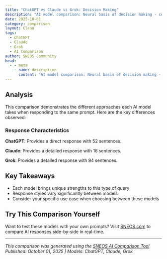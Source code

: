 ```yaml
---
title: "ChatGPT vs Claude vs Grok: Decision Making"
description: "AI model comparison: Neural basis of decision making - cognitive and affective factors..."
date: 2025-10-01
category: comparison
layout: Clean
tags:
  - ChatGPT
  - Claude
  - Grok
  - AI Comparison
author: SNEOS Community
head:
  - - meta
    - name: description
      content: "AI model comparison: Neural basis of decision making - cognitive and affective factors..."
---
```


<ChatComparison
  title="ChatGPT vs Claude vs Grok: Decision Making"
  prompt="Neural basis of decision making - cognitive and affective factors"
  :responses='{
    "ChatGPT": "Certainly! Here\u2019s an overview of the neural basis of decision making, considering both cognitive and affective factors:\n\n### Neural Basis of Decision Making: Cognitive and Affective Factors\n\nDecision making is a complex cognitive process influenced by both rational (cognitive) evaluations and emotional (affective) responses. Different brain regions and networks interact to integrate these factors.\n\n---\n\n### 1. Cognitive Factors in Decision Making\n\nCognitive aspects involve reasoning, evaluation of options, working memory, attention, and executive control. Key brain areas include:\n\n- **Prefrontal Cortex (PFC)**:\n  - **Dorsolateral Prefrontal Cortex (dlPFC)**: Crucial for working memory, planning, and integrating information to make rational decisions.\n  - **Ventrolateral Prefrontal Cortex (vlPFC)**: Supports cognitive control and inhibition.\n  - **Ventromedial Prefrontal Cortex (vmPFC)**: Integrates value signals and helps assess outcomes.\n\n- **Parietal Cortex**: Involved in attention and numerical evaluation relevant to decision parameters.\n\n- **Anterior Cingulate Cortex (ACC)**:\n  - Monitors conflict and errors.\n  - Assesses the cost-benefit analysis and cognitive control demands.\n\n- **Basal Ganglia**: Plays a role in action selection and reinforcement learning through dopamine-mediated reward processing.\n\n---\n\n### 2. Affective Factors in Decision Making\n\nAffective factors include emotions, feelings, and motivational aspects that influence choices often unconsciously:\n\n- **Amygdala**:\n  - Processes emotional salience, especially fear and reward-related stimuli.\n  - Influences decisions by biasing attention toward emotionally relevant information.\n\n- **Orbitofrontal Cortex (OFC)**:\n  - Evaluates reward value and punishment.\n  - Integrates affective information to guide flexible decision making.\n\n- **Insula**:\n  - Processes bodily states and feelings (interoception).\n  - Plays a role in risk perception and uncertainty.\n\n- **Ventromedial Prefrontal Cortex (vmPFC)**:\n  - Also integrates affective value signals.\n\n---\n\n### 3. Interaction Between Cognitive and Affective Systems\n\n- The **Somatic Marker Hypothesis** (Damasio):\n  - Suggests that emotional signals (\u0022somatic markers\u0022) help guide decision making, especially under uncertainty.\n  - vmPFC integrates these somatic signals to bias choices.\n\n- **Top-Down vs. Bottom-Up Processing**:\n  - Cognitive control regions (dlPFC, ACC) exert top-down regulation to modulate emotional responses from limbic areas (amygdala, insula).\n  - Emotional inputs can also influence cognitive evaluation, highlighting bidirectional communication.\n\n---\n\n### 4. Neural Networks Involved\n\n- **Default Mode Network (DMN)**: Involved in self-referential thinking and value assessment.\n- **Salience Network**: Includes insula and ACC, detects relevant stimuli and switches between cognitive states.\n- **Central Executive Network**: Centers around dlPFC and parietal cortex, managing goal-oriented decision processes.\n\n---\n\n### Summary\n\n| Brain Region             | Role in Decision Making                     | Cognitive or Affective   |\n|-------------------------|--------------------------------------------|-------------------------|\n| Dorsolateral PFC         | Working memory, planning, rational control | Cognitive               |\n| Ventromedial PFC         | Integration of value and affective signals  | Both cognitive \u0026 affective |\n| Orbitofrontal Cortex     | Reward/punishment valuation                 | Affective               |\n| Anterior Cingulate Cortex| Conflict monitoring, effort assessment      | Cognitive \u0026 affective   |\n| Amygdala                | Emotional salience and fear processing       | Affective               |\n| Insula                  | Interoception, risk perception                | Affective               |\n| Basal Ganglia           | Reinforcement learning, action selection     | Cognitive \u0026 affective   |\n\n---\n\n### References for Further Reading\n\n- Bechara, A. (2005). Decision-making, impulse control and loss of willpower to resist drugs: a neurocognitive perspective. *Nature Neuroscience*, 8(11), 1458-1463.\n- Rushworth, M. F., Noonan, M. P., Boorman, E. D., Walton, M. E., \u0026 Behrens, T. E. (2011). Frontal cortex and reward-guided learning and decision-making. *Neuron*, 70(6), 1054-1069.\n- Pessoa, L. (2008). On the relationship between emotion and cognition. *Nature Reviews Neuroscience,* 9(2), 148-158.\n\n---\n\nIf you want, I can also provide detailed explanations about specific brain regions or models related to decision making!",
    "Claude": "# Neural Basis of Decision Making: Cognitive and Affective Factors\n\nDecision making is a complex process that involves intricate interactions between cognitive and affective neural systems. Understanding these mechanisms provides insight into how we evaluate options, weigh consequences, and make choices.\n\n## Key Brain Regions in Decision Making\n\n### Prefrontal Cortex (PFC)\n- **Dorsolateral PFC (dlPFC)**: Executive control, working memory, cognitive flexibility\n- **Ventromedial PFC (vmPFC)**: Value representation, social cognition, emotional regulation\n- **Orbitofrontal Cortex (OFC)**: Reward prediction, outcome valuation, behavioral adaptation\n\n### Limbic System\n- **Anterior Cingulate Cortex (ACC)**: Conflict monitoring, error detection, emotional processing\n- **Insula**: Interoceptive awareness, risk processing, emotional salience\n- **Amygdala**: Threat detection, emotional memory, fear conditioning\n\n### Subcortical Structures\n- **Striatum**: Reward processing, habit formation, action selection\n- **Dopaminergic System**: Reward prediction error, motivation, learning\n\n## Cognitive Factors\n\n### 1. Executive Control\n- **Working memory**: Maintaining relevant information during deliberation\n- **Cognitive flexibility**: Adapting strategies based on changing circumstances\n- **Inhibitory control**: Suppressing impulsive responses\n\n**Neural mechanisms**: dlPFC networks coordinate with parietal cortex to maintain and manipulate decision-relevant information.\n\n### 2. Value Computation\n- **Expected utility**: Calculating potential outcomes weighted by probability\n- **Temporal discounting**: Evaluating immediate vs. delayed rewards\n- **Comparative evaluation**: Weighing options against alternatives\n\n**Neural mechanisms**: vmPFC and OFC encode subjective value signals that guide choice behavior.\n\n### 3. Cognitive Biases\n- **Framing effects**: How information presentation affects decisions\n- **Anchoring bias**: Over-reliance on initial information\n- **Confirmation bias**: Seeking information that confirms existing beliefs\n\n## Affective Factors\n\n### 1. Emotional Influence\n- **Mood states**: Current emotional state affects risk tolerance and optimism\n- **Anticipated emotions**: Predicting how outcomes will make us feel\n- **Incidental emotions**: Emotions unrelated to the decision that still influence choice\n\n**Neural mechanisms**: Amygdala and insula provide emotional input to prefrontal decision circuits.\n\n### 2. Somatic Markers\n- **Bodily responses**: Physiological reactions that guide decision making\n- **Intuitive feelings**: \u0022Gut reactions\u0022 that precede conscious deliberation\n- **Risk assessment**: Emotional signals that highlight potential dangers\n\n**Neural mechanisms**: Insula integrates bodily sensations with cognitive evaluation processes.\n\n### 3. Social and Moral Emotions\n- **Guilt and regret**: Anticipation of negative emotions influences choices\n- **Empathy**: Considering others\u0027 welfare in decision making\n- **Fairness concerns**: Social emotions that shape cooperative behavior\n\n## Dual-Process Models\n\n### System 1 (Fast, Automatic)\n- **Characteristics**: Quick, effortless, intuitive, emotion-driven\n- **Neural basis**: Limbic system, automatic cortical processes\n- **Advantages**: Rapid response, pattern recognition, emotional wisdom\n- **Limitations**: Prone to biases, context-dependent\n\n### System 2 (Slow, Deliberative)\n- **Characteristics**: Effortful, logical, rule-based, conscious\n- **Neural basis**: Prefrontal cortex, controlled attention networks\n- **Advantages**: Logical analysis, abstract reasoning, consistency\n- **Limitations**: Slow, cognitively demanding, limited capacity\n\n## Integration of Cognitive and Affective Systems\n\n### 1. Complementary Processing\n- Emotional systems provide rapid evaluation of options\n- Cognitive systems enable detailed analysis and planning\n- Optimal decisions often require both systems working together\n\n### 2. Contextual Modulation\n- **High stakes**: Increased cognitive control and deliberation\n- **Time pressure**: Greater reliance on emotional/intuitive systems\n- **Expertise**: Experts show more integrated cognitive-affective processing\n\n### 3. Individual Differences\n- **Personality traits**: Risk tolerance, impulsivity, need for cognition\n- **Age effects**: Changes in prefrontal function affect decision strategies\n- **Neuropsychiatric conditions**: Alterations in decision-making networks\n\n## Clinical Implications",
    "Grok": "The neural basis of decision making involves a complex interplay of cognitive and affective factors, mediated by various brain regions, networks, and neurotransmitter systems. Decision making is the process of selecting a course of action from multiple alternatives, and it is influenced by rational evaluations (cognitive factors) as well as emotions and motivations (affective factors). Below, I\u2019ll outline the key neural mechanisms and brain regions involved, along with how cognitive and affective components contribute to decision making.\n\n---\n\n### 1. Overview of Neural Networks in Decision Making\nDecision making is not localized to a single brain region; it involves distributed networks that integrate information about options, predict outcomes, and evaluate rewards and risks. The primary brain regions and networks include:\n- **Prefrontal Cortex (PFC):** Critical for executive functions, planning, and integrating cognitive and emotional information.\n  - **Ventromedial Prefrontal Cortex (vmPFC):** Involved in value-based decision making and integrating emotional and reward information.\n  - **Dorsolateral Prefrontal Cortex (dlPFC):** Associated with working memory, cognitive control, and rational deliberation.\n  - **Orbitofrontal Cortex (OFC):** Plays a role in evaluating rewards and punishments and updating values based on experience.\n- **Anterior Cingulate Cortex (ACC):** Involved in conflict monitoring, error detection, and evaluating the cost-benefit of decisions.\n- **Insula:** Processes interoceptive signals (bodily states) and contributes to affective aspects of decision making, particularly in risky or uncertain situations.\n- **Amygdala:** Central to processing emotions, especially fear and reward, influencing decisions through emotional valence.\n- **Striatum (part of the Basal Ganglia):** Includes the nucleus accumbens, which is critical for reward processing and motivation (part of the brain\u0027s dopamine system).\n- **Parietal Cortex:** Supports attention and the representation of options during decision making.\n\n---\n\n### 2. Cognitive Factors in Decision Making\nCognitive factors involve logical reasoning, memory, attention, and the ability to weigh options based on factual information or past experiences. These processes are largely supported by frontal and parietal regions of the brain.\n\n#### Key Processes and Neural Correlates:\n- **Deliberation and Working Memory (dlPFC):** \n  - The dorsolateral prefrontal cortex is crucial for holding information about options in working memory, comparing alternatives, and suppressing irrelevant information. For example, when deciding between two job offers, the dlPFC helps maintain and manipulate information about salary, benefits, and location.\n  - Studies using fMRI show increased dlPFC activity during complex decision tasks that require sustained attention and reasoning.\n- **Planning and Goal-Directed Behavior (PFC and ACC):**\n  - The prefrontal cortex and anterior cingulate cortex help in setting goals and anticipating future outcomes. The ACC is particularly active when decisions involve conflict or uncertainty (e.g., deciding between mutually exclusive options).\n- **Learning from Experience (OFC and Striatum):**\n  - The orbitofrontal cortex updates the value of choices based on past outcomes (e.g., learning to avoid a bad investment). It integrates feedback to adjust future decisions.\n  - The striatum, particularly the nucleus accumbens, is involved in reinforcement learning, where decisions are guided by anticipated rewards.\n\n---\n\n### 3. Affective Factors in Decision Making\nAffective factors refer to the influence of emotions, mood, and motivational states on decision making. Emotions can bias decisions by assigning value to outcomes and influencing risk perception. The neural basis of these factors involves subcortical structures like the amygdala and insula, as well as regions of the prefrontal cortex.\n\n#### Key Processes and Neural Correlates:\n- **Emotional Valuation (vmPFC and Amygdala):**\n  - The ventromedial prefrontal cortex assigns subjective value to options by integrating emotional and reward information. Damage to the vmPFC (as seen in patients with frontal lobe injuries) can lead to impaired decision making, such as in the Iowa Gambling Task, where individuals fail to learn from negative outcomes.\n  - The amygdala processes emotional salience, particularly in contexts involving fear or reward. For instance, heightened amygdala activity is observed when decisions involve potential loss or threat, leading to risk aversion.\n- **Interoception and Gut Feelings (Insula):**\n  - The insula integrates bodily states (e.g., heart rate, arousal) with decision making, often manifesting as intuitive \u201Cgut feelings.\u201D It is particularly active during risky decisions, as seen in studies using paradigms like the Ultimatum Game, where unfair offers elicit strong insula activation linked to feelings of disgust or rejection.\n- **Reward and Motivation (Striatum and Dopamine System):**\n  - The striatum, especially the nucleus accumbens, is a key player in the brain\u2019s reward system. Dopaminergic neurons in the ventral tegmental area (VTA) project to the striatum, signaling reward prediction errors (i.e., the difference between expected and actual outcomes). This influences decisions by reinforcing behaviors associated with positive outcomes.\n  - Dysregulation of the dopamine system is implicated in impulsive decision making, as seen in addiction or Parkinson\u2019s disease.\n\n---\n\n### 4. Interaction of Cognitive and Affective Factors\nCognitive and affective processes are not entirely separate; they interact dynamically during decision making. This interaction is often described in frameworks like the **Somatic Marker Hypothesis** (proposed by Antonio Damasio), which suggests that emotional signals (somatic markers) from the body guide decisions, especially under uncertainty, by marking certain options as advantageous or disadvantageous.\n\n- **Neural Integration (vmPFC and ACC):**\n  - The vmPFC acts as a hub for integrating cognitive evaluations (e.g., probability of outcomes) with affective signals (e.g., emotional weight of outcomes). For example, when deciding whether to take a gamble, the vmPFC combines logical assessments of odds (cognitive) with the emotional impact of potential loss or gain (affective).\n  - The ACC helps resolve conflicts between cognitive and emotional inputs, such as when fear of failure (amygdala-driven) competes with a logical assessment of low risk (dlPFC-driven).\n- **Top-Down Control (dlPFC over Amygdala):**\n  - The dlPFC can exert top-down control over emotional responses by modulating amygdala activity. This is evident in emotion regulation strategies like cognitive reappraisal, where individuals reframe a situation to reduce negative emotional impact, thereby influencing decisions.\n- **Bottom-Up Influence (Amygdala to PFC):**\n  - Emotional states can bias cognitive processes through bottom-up signals from the amygdala to the PFC. For instance, heightened anxiety can impair dlPFC function, leading to suboptimal decisions (e.g., risk aversion in financial choices).\n\n---\n\n### 5. Neurotransmitters in Decision Making\nNeurotransmitters play a significant role in modulating cognitive and affective aspects of decision making:\n- **Dopamine:** Enhances reward-seeking behavior and motivation via the mesolimbic pathway (VTA to nucleus accumbens). Dysregulated dopamine levels (e.g., in addiction) can lead to impulsive or short-sighted decisions.\n- **Serotonin:** Influences mood and impulse control. Low serotonin levels are associated with increased risk-taking and reduced deliberation.\n- **Cortisol (Stress Hormone):** Modulates activity in the amygdala and PFC during stress. Elevated cortisol under acute stress can impair dlPFC function, leading to emotion-driven decisions, while chronic stress may desensitize reward systems.\n\n---\n\n### 6. Clinical and Real-World Implications\nUnderstanding the neural basis of decision making has implications for various domains:\n- **Neurological Disorders:** Damage to the vmPFC (e.g., in frontotemporal dementia) or dysregulation of dopamine (e.g., in Parkinson\u2019s or addiction) can impair decision making, leading to poor choices or impulsivity.\n- **Psychiatric Conditions:** Anxiety and depression often involve overactive amygdala and insula responses, skewing decisions toward risk aversion or pessimism. Conversely, mania in bipolar disorder can lead to excessive risk-taking due to heightened reward sensitivity.\n- **Behavioral Economics:** Insights into affective biases (e.g., loss aversion driven by amygdala activity) help explain deviations from rational choice theory, such as why people overvalue potential losses compared to gains.\n\n---\n\n### 7. Conclusion\nThe neural basis of decision making involves a dynamic interplay between cognitive factors (e.g., reasoning, memory) and affective factors (e.g., emotions, motivation). Brain regions like the prefrontal cortex, amygdala, insula, and striatum work together to integrate logical evaluations with emotional valence, while neurotransmitter systems like dopamine and serotonin modulate these processes. Dysfunctions in these networks or imbalances in neurotransmitter activity can lead to suboptimal decisions, highlighting the importance of both cognitive control and emotional regulation in effective decision making.\n\nIf you\u2019d like to dive deeper into a specific aspect (e.g., a particular brain region, disorder, or decision-making paradigm), let me know!"
  }'
  published-date="12:05"
/>

## Analysis

This comparison demonstrates the different approaches each AI model takes when responding to the same prompt. Here are the key differences observed:

### Response Characteristics

**ChatGPT**: Provides a direct response with 52 sentences. 

**Claude**: Provides a detailed response with 16 sentences. 

**Grok**: Provides a detailed response with 94 sentences. 

## Key Takeaways

- Each model brings unique strengths to this type of query
- Response styles vary significantly between models
- Consider your specific use case when choosing between these models

## Try This Comparison Yourself

Want to test these models with your own prompts? Visit [SNEOS.com](https://sneos.com) to compare AI responses side-by-side in real-time.

---

*This comparison was generated using the [SNEOS AI Comparison Tool](https://sneos.com)*
*Published: October 01, 2025 | Models: ChatGPT, Claude, Grok*
